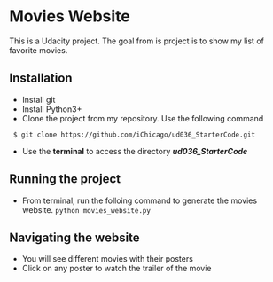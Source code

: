 # Movies Website
This is a Udacity project. The goal from is project is to show my list of favorite movies. 

## Installation
* Install git
* Install Python3+ 
* Clone the project from my repository. Use the following command

``` $ git clone https://github.com/iChicago/ud036_StarterCode.git```

* Use the **terminal** to access the directory ***ud036_StarterCode***
## Running the project
* From terminal, run the folloing command to generate the movies website. 
``` python movies_website.py ```
## Navigating the website
* You will see different movies with their posters
* Click on any poster to watch the trailer of the movie
